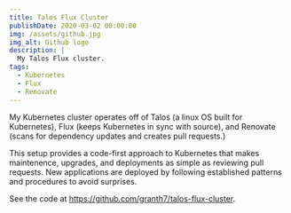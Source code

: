 ```yaml
---
title: Talos Flux Cluster
publishDate: 2020-03-02 00:00:00
img: /assets/github.jpg
img_alt: Github logo
description: |
  My Talos Flux cluster.
tags:
  - Kubernetes
  - Flux
  - Renovate
---
```


My Kubernetes cluster operates off of Talos (a linux OS built for Kubernetes), Flux (keeps Kubernetes in sync with source), and Renovate (scans for dependency updates and creates pull requests.)

This setup provides a code-first approach to Kubernetes that makes maintenence, upgrades, and deployments as simple as reviewing pull requests. New applications are deployed by following established patterns and procedures to avoid surprises. 

See the code at https://github.com/granth7/talos-flux-cluster.
